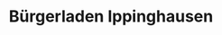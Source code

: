 ---
title: "Bürgerladen Ippinghausen"
url: /wolfhagen/buergerladen-ippinghausen/
shop: Lebensmittel
---